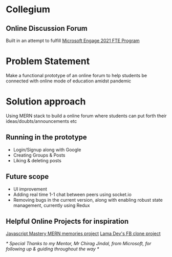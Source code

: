 # Collegium
## Online Discussion Forum

Built in an attempt to fulfill [Microsoft Engage 2021 FTE Program](https://microsoft.acehacker.com/fte2021/)


# Problem Statement
Make a functional prototype of an online forum to help students be connected with online mode of education amidst pandemic

# Solution approach
Using MERN stack to build a online forum where students can put forth their ideas/doubts/announcements etc 

## Running in the prototype
-   Login/Signup along with Google 
-   Creating Groups & Posts
-   Liking & deleting posts

## Future scope
-   UI improvement
-   Adding real time 1-1 chat between peers using socket.io
-   Removing bugs in the current version, along with enabling robust state management, currently using Redux

## Helpful Online Projects for inspiration
[Javascript Mastery MERN memories project](https://youtube.com/playlist?list=PL6QREj8te1P7VSwhrMf3D3Xt4V6_SRkhu)
[Lama Dev's FB clone project](https://youtu.be/pFHyZvVxce0)

_* Special Thanks to my Mentor, Mr Chirag Jindal, from Microsoft, for following up & guiding throughout the way *_
